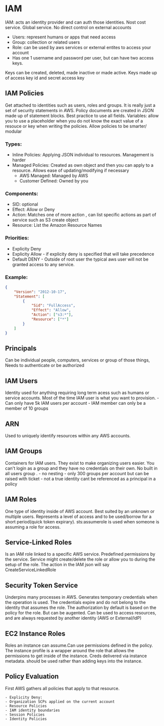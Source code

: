 # IAM 
IAM: acts an identity provider and can auth those identities. Nost cost service. Global service. No direct control on external accounts
- Users: represent humans or apps that need access
- Group: collection or related users
- Role:  can be used by aws services or external entites to access your account 
- Has one 1 username and password per user, but can have two access keys.

Keys can be created, deleted, made inactive or made active. Keys made up of access key id and secret access key

## IAM Policies
Get attached to identities such as users, roles and groups. It is really just a set of security statements in AWS. Policy documents are created in JSON made up of statement blocks. Best practice to use all fields. 
    Variables: allow you to use a placeholder when you do not know the exact value of a resouce or key when writing the policies. Allow policies to be smarter/ modular 

### Types:
   - Inline Policies: Applying JSON individual to resources. Management is harder 
   - Managed Policies: Created as own object and then you can apply to a resource. Allows ease of updating/modifying if necessary
        - AWS Managed: Managed by AWS
        - Customer Defined: Owned by you

### Components: 
   - SID: optional
   - Effect: Allow or Deny  
   - Action: Matches one of more action , can list specific actions as part of service such as S3 create object 
   - Resource: List the Amazon Resource Names 

### Priorities: 
   - Explicity Deny
   - Explicity Allow - if explicity deny is specified that will take precedence
   - Default DENY - Outside of root user the typical aws user will not be granted access to any service.

### Example:
```json
{
    "Version": "2012-10-17",
    "Statement": [
        {
            "Sid": "FullAccess",
            "Effect": "Allow",
            "Action": ["s3:*"],
            "Resource": ["*"]
        }
    ]
}
```
## Principals 
Can be individual people, computers, services or group of those things, Needs to authenticate or be authorized 

## IAM Users
Identity used for anything requiring long term acess such as humans or service accounts. Most of the time IAM user is what you want to provision.
    - Can only have 5k IAM users per account
    - IAM member can only be a member of 10 groups

## ARN
Used to uniquely identify resources within any AWS accounts.

## IAM Groups
Containers for IAM users. They exist to make organizing users easier. You can't login as a group and they have no credentials on their own. No built in all users group . 
    - no nesting
    - only 300 groups per account but can be raised with ticket
    - not a true identity cant be referenced as a principal in a policy 

## IAM Roles
One type of identity inside of AWS account. Best suited by an unknown or multiple users. Represents a level of access and to be used/borrow for a short period(quick token expirary). sts:assumerole is used when someone is assuming a role for access. 

## Service-Linked Roles
Is an IAM role linked to a specific AWS service. Predefined permissions by the service. Service might create/delete the role or allow you to during the setup of the role. The action in the IAM json will say CreateServiceLinkedRole 
 
 ## Security Token Service
 Underpins many processes in AWS. Generates temporary credentials when the operation is used. The credentials expire and do not belong to the identity that assumes the role. The authorization by default is based on the policy for the role. But can be augented. Can be used to access resources, and are always requested by another identity (AWS or External/IdP)

 ## EC2 Instance Roles 
 Roles an instance can assume.Can use permissions defined in the policy. The instance profile is a wrapper around the role that allows the permissions to get inside of the instance. Creds delivered via instance metadata. should be used rather than adding keys into the instance. 

 ## Policy Evaluation
 First AWS gathers all policies that apply to that resource. 

    - Explicity Deny: 
    - Organization SCPs applied on the current account 
    - Resource Policies
    - IAM identity boundaries
    - Session Policies
    - Identity Policies



 
